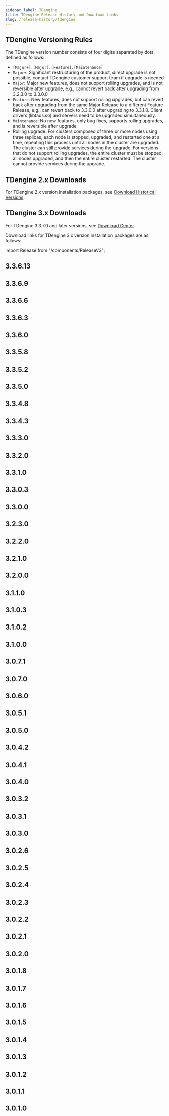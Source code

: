 ```yaml
---
sidebar_label: TDengine
title: TDengine Release History and Download Links
slug: /release-history/tdengine
---
```


## TDengine Versioning Rules

The TDengine version number consists of four digits separated by dots, defined as follows:

- `[Major+].[Major].[Feature].[Maintenance]`
- `Major+`: Significant restructuring of the product, direct upgrade is not possible, contact TDengine customer support team if upgrade is needed
- `Major`: Major new features, does not support rolling upgrades, and is not reversible after upgrade, e.g., cannot revert back after upgrading from 3.2.3.0 to 3.3.0.0
- `Feature`: New features, does not support rolling upgrades, but can revert back after upgrading from the same Major Release to a different Feature Release, e.g., can revert back to 3.3.0.0 after upgrading to 3.3.1.0. Client drivers (libtaos.so) and servers need to be upgraded simultaneously.
- `Maintenance`: No new features, only bug fixes, supports rolling upgrades, and is reversible after upgrade
- Rolling upgrade: For clusters composed of three or more nodes using three replicas, each node is stopped, upgraded, and restarted one at a time, repeating this process until all nodes in the cluster are upgraded. The cluster can still provide services during the upgrade. For versions that do not support rolling upgrades, the entire cluster must be stopped, all nodes upgraded, and then the entire cluster restarted. The cluster cannot provide services during the upgrade.

## TDengine 2.x Downloads

For TDengine 2.x version installation packages, see [Download Historical Versions](https://tdengine.com/downloads/historical/).

## TDengine 3.x Downloads

For TDengine 3.3.7.0 and later versions, see [Download Center](https://www.taosdata.com/download-center).

Download links for TDengine 3.x version installation packages are as follows:

import Release from "/components/ReleaseV3";

## 3.3.6.13

<Release type="tdengine" version="3.3.6.13" />

## 3.3.6.9

<Release type="tdengine" version="3.3.6.9" />

## 3.3.6.6

<Release type="tdengine" version="3.3.6.6" />

## 3.3.6.3

<Release type="tdengine" version="3.3.6.3" />

## 3.3.6.0

<Release type="tdengine" version="3.3.6.0" />

## 3.3.5.8

<Release type="tdengine" version="3.3.5.8" />

## 3.3.5.2

<Release type="tdengine" version="3.3.5.2" />

## 3.3.5.0

<Release type="tdengine" version="3.3.5.0" />

## 3.3.4.8

<Release type="tdengine" version="3.3.4.8" />

## 3.3.4.3

<Release type="tdengine" version="3.3.4.3" />

## 3.3.3.0

<Release type="tdengine" version="3.3.3.0" />

## 3.3.2.0

<Release type="tdengine" version="3.3.2.0" />

## 3.3.1.0

<Release type="tdengine" version="3.3.1.0" />

## 3.3.0.3

<Release type="tdengine" version="3.3.0.3" />

## 3.3.0.0

<Release type="tdengine" version="3.3.0.0" />

## 3.2.3.0

<Release type="tdengine" version="3.2.3.0" />

## 3.2.2.0

<Release type="tdengine" version="3.2.2.0" />

## 3.2.1.0

<Release type="tdengine" version="3.2.1.0" />

## 3.2.0.0

<Release type="tdengine" version="3.2.0.0" />

## 3.1.1.0

<Release type="tdengine" version="3.1.1.0" />

## 3.1.0.3

<Release type="tdengine" version="3.1.0.3" />

## 3.1.0.2

<Release type="tdengine" version="3.1.0.2" />

## 3.1.0.0

<Release type="tdengine" version="3.1.0.0" />

## 3.0.7.1

<Release type="tdengine" version="3.0.7.1" />

## 3.0.7.0

<Release type="tdengine" version="3.0.7.0" />

## 3.0.6.0

<Release type="tdengine" version="3.0.6.0" />

## 3.0.5.1

<Release type="tdengine" version="3.0.5.1" />

## 3.0.5.0

<Release type="tdengine" version="3.0.5.0" />

## 3.0.4.2

<Release type="tdengine" version="3.0.4.2" />

## 3.0.4.1

<Release type="tdengine" version="3.0.4.1" />

## 3.0.4.0

<Release type="tdengine" version="3.0.4.0" />

## 3.0.3.2

<Release type="tdengine" version="3.0.3.2" />

## 3.0.3.1

<Release type="tdengine" version="3.0.3.1" />

## 3.0.3.0

<Release type="tdengine" version="3.0.3.0" />

## 3.0.2.6

<Release type="tdengine" version="3.0.2.6" />

## 3.0.2.5

<Release type="tdengine" version="3.0.2.5" />

## 3.0.2.4

<Release type="tdengine" version="3.0.2.4" />

## 3.0.2.3

<Release type="tdengine" version="3.0.2.3" />

## 3.0.2.2

<Release type="tdengine" version="3.0.2.2" />

## 3.0.2.1

<Release type="tdengine" version="3.0.2.1" />

## 3.0.2.0

<Release type="tdengine" version="3.0.2.0" />

## 3.0.1.8

<Release type="tdengine" version="3.0.1.8" />

## 3.0.1.7

<Release type="tdengine" version="3.0.1.7" />

## 3.0.1.6

<Release type="tdengine" version="3.0.1.6" />

## 3.0.1.5

<Release type="tdengine" version="3.0.1.5" />

## 3.0.1.4

<Release type="tdengine" version="3.0.1.4" />

## 3.0.1.3

<Release type="tdengine" version="3.0.1.3" />

## 3.0.1.2

<Release type="tdengine" version="3.0.1.2" />

## 3.0.1.1

<Release type="tdengine" version="3.0.1.1" />

## 3.0.1.0

<Release type="tdengine" version="3.0.1.0" />
